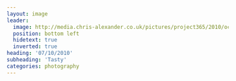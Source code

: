 ```yaml
---
layout: image
leader:
  image: http://media.chris-alexander.co.uk/pictures/project365/2010/oct/07/071010.jpg
  position: bottom left
  hidetext: true
  inverted: true
heading: '07/10/2010'
subheading: 'Tasty'
categories: photography
---
```

